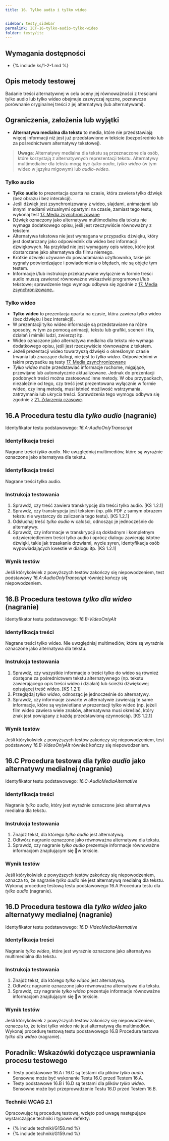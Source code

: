 ```yaml
---
title: 16. Tylko audio i tylko wideo


sidebar: testy_sidebar
permalink: ICT-16-tylko-audio-tylko-wideo
folder: testy/itc
---
```


## Wymagania dostępności
- {% include ks/1-2-1.md %}

## Opis metody testowej
Badanie treści alternatywnej w celu oceny jej równoważności z treściami tylko audio lub tylko wideo obejmuje zazwyczaj ręczne, poznawcze porównanie oryginalnej treści z jej alternatywą (lub alternatywami).

## Ograniczenia, założenia lub wyjątki

-   **Alternatywa medialna dla tekstu** to media, które nie przedstawiają więcej informacji niż jest już przedstawione w tekście (bezpośrednio lub za pośrednictwem alternatywy tekstowej). 

> **Uwaga**: Alternatywy medialna dla tekstu są przeznaczone dla osób, które korzystają z alternatywnych reprezentacji tekstu. Alternatywy multimedialne dla tekstu mogą być _tylko audio_, _tylko wideo_ (w tym wideo w języku migowym) lub _audio-wideo_.

### Tylko audio
-   **Tylko audio** to prezentacja oparta na czasie, która zawiera tylko dźwięk (bez obrazu i bez interakcji).
-   Jeśli dźwięk jest zsynchronizowany z wideo, slajdami, animacjami lub innymi mediami wizualnymi opartymi na czasie, zamiast tego testu, wykonaj test [17. Media zsynchronizowane](ICT_17_media-zsynchronizowane)
-   Dźwięk oznaczony jako alternatywa multimedialna dla tekstu nie wymaga dodatkowego opisu, jeśli jest rzeczywiście równoważny z tekstem.
-   Alternatywa tekstowa nie jest wymagana w przypadku dźwięku, który jest dostarczany jako odpowiednik dla wideo bez informacji dźwiękowych. Na przykład nie jest wymagany opis wideo, które jest dostarczane jako alternatywa dla filmu niemego.
-   Krótkie dźwięki używane do powiadamiania użytkownika, takie jak sygnały potwierdzające i powiadomienia o błędach, nie są objęte tym testem.
-   Informacje i/lub instrukcje przekazywane wyłącznie w formie treści audio muszą zawierać równoważne wskazówki programowe i/lub tekstowe; sprawdzenie tego wymogu odbywa się zgodnie z [17. Media zsynchronizowane.](ICT_17_media-zsynchronizowane).

### Tylko wideo
-   **Tylko wideo** to prezentacja oparta na czasie, która zawiera tylko wideo (bez dźwięku i bez interakcji).
-   W prezentacji tylko wideo informacje są przedstawiane na różne sposoby, w tym za pomocą animacji, tekstu lub grafiki, scenerii i tła, działań i mimiki ludzi, zwierząt itp.
-   Wideo oznaczone jako alternatywa medialna dla tekstu nie wymaga dodatkowego opisu, jeśli jest rzeczywiście równoważne z tekstem.
-   Jeżeli prezentacji wideo towarzyszą dźwięki o określonym czasie trwania lub znaczące dialogi, nie jest to _tylko wideo_. Odpowiednimi w takim przypadku są testy [17. Media zsynchronizowane](ICT_17_media-zsynchronizowane)
-   _Tylko wideo_ może przedstawiać informacje ruchome, migające, przewijane lub automatycznie aktualizowane. Jednak do prezentacji podobnych treści można zastosować inne metody. W obu przypadkach, niezależnie od tego, czy treść jest prezentowana wyłącznie w formie wideo, czy inną metodą, musi istnieć możliwość wstrzymania, zatrzymania lub ukrycia treści. Sprawdzenia tego wymogu odbywa się zgodnie z [21. Zdarzenia czasowe](ICT_21_limity-czasu).

## 16.A Procedura testu dla _tylko audio_ (nagranie)
Identyfikator testu podstawowego: _16.A-AudioOnlyTranscript_

### Identyfikacja treści
Nagrane treści _tylko audio_. Nie uwzględniaj multimediów, które są wyraźnie oznaczone jako alternatywa dla tekstu.

### Identyfikacja treści
Nagrane treści tylko audio.

### Instrukcja testowania
1.  Sprawdź, czy treść zawiera transkrypcję dla treści tylko audio. [KS 1.2.1]
2.  Sprawdź, czy transkrypcja jest tekstem (np. plik PDF z samym obrazem tekstu nie wystarczy do zaliczenia tego testu). [KS 1.2.1]
3.  Odsłuchaj treść _tylko audio_ w całości, odnosząc je jednocześnie do alternatywy.
4.  Sprawdź, czy informacje w transkrypcji są dokładnym i kompletnym odzwierciedleniem treści tylko audio i  oprócz dialogu zawierają istotne dźwięki, takie jak trzaskanie drzwiami, wycie syren, identyfikacja osób wypowiadających kwestie w dialogu itp. [KS 1.2.1]

### Wynik testów
Jeśli którykolwiek z powyższych testów zakończy się niepowodzeniem, test podstawowy _16.A-AudioOnlyTranscript_ również kończy się niepowodzeniem.

## 16.B Procedura testowa _tylko dla wideo_ (nagranie)
Identyfikator testu podstawowego: _16.B-VideoOnlyAlt_

### Identyfikacja treści
Nagrane treści tylko wideo. Nie uwzględniaj multimediów, które są wyraźnie oznaczone jako alternatywa dla tekstu.

### Instrukcja testowania
1.  Sprawdź, czy wszystkie informacje o treści tylko do wideo są również dostępne za pośrednictwem tekstu alternatywnego (np. tekstu zawierającego opis treści wideo i działań) lub ścieżki dźwiękowej opisującej treść wideo. [KS 1.2.1]
2.  Przeglądaj _tylko wideo_, odnosząc je jednocześnie do alternatywy.
3.  Sprawdź, czy informacje zawarte w alternatywie zawierają te same informacje, które są wyświetlane w prezentacji tylko wideo (np. jeżeli film wideo zawiera wiele znaków, alternatywna musi określać, który znak jest powiązany z każdą przedstawioną czynnością). [KS 1.2.1]

### Wynik testów
Jeśli którykolwiek z powyższych testów zakończy się niepowodzeniem, test podstawowy _16.B-VideoOnlyAlt_ również kończy się niepowodzeniem.

## 16.C Procedura testowa dla _tylko audio_ jako alternatywy medialnej (nagranie)
Identyfikator testu podstawowego: _16.C-AudioMediaAlternative_

### Identyfikacja treści
Nagranie _tylko audio_, który jest wyraźnie oznaczone jako alternatywa medialna dla tekstu.

### Instrukcja testowania
1.	Znajdź tekst, dla którego _tylko audio_ jest alternatywą.
2.	Odtwórz nagranie oznaczone jako równoważna alternatywa dla tekstu.
3.	Sprawdź, czy nagranie _tylko audio_  prezentuje informacje równoważne informacjom znajdującym się w tekście.

### Wynik testów
Jeśli którykolwiek z powyższych testów zakończy się niepowodzeniem, oznacza to, że nagranie _tylko audio_ nie jest alternatywą medialną dla tekstu. Wykonaj procedurę testową testu podstawowego 16.A Procedura testu dla _tylko audio_ (nagranie).

## 16.D Procedura testowa dla _tylko wideo_ jako alternatywy medialnej (nagranie)
Identyfikator testu podstawowego: _16.D-VideoMediaAlternative_

### Identyfikacja treści
Nagranie _tylko wideo_, które jest wyraźnie oznaczone jako alternatywa multimedialna dla tekstu.

### Instrukcja testowania
1.	Znajdź tekst, dla którego _tylko wideo_ jest alternatywą.
2.	Odtwórz nagranie oznaczone jako równoważna alternatywa dla tekstu.
3.	Sprawdź, czy nagranie _tylko wideo_  prezentuje informacje równoważne informacjom znajdującym się w tekście.

### Wynik testów
Jeśli którykolwiek z powyższych testów zakończy się niepowodzeniem, oznacza to, że tekst tylko wideo nie jest alternatywą dla multimediów. Wykonaj procedurę testową testu podstawowego 16.B Procedura testowa _tylko dla wideo_ (nagranie).

##  Poradnik: Wskazówki dotyczące usprawniania procesu testowego
-   Testy podstawowe 16.A i 16.C są testami dla plików _tylko audio_. Sensowne może być wykonanie Testu 16.C przed Testem 16.A.
-   Testy podstawowe 16.B i 16.D są testami dla plików _tylko wideo_. Sensowne może być przeprowadzenie Testu 16.D przed Testem 16.B.

### Techniki WCAG 2.1
Opracowując tę procedurę testową, wzięto pod uwagę następujące wystarczające techniki i typowe defekty:

- {% include techniki/G158.md %}
- {% include techniki/G159.md %}